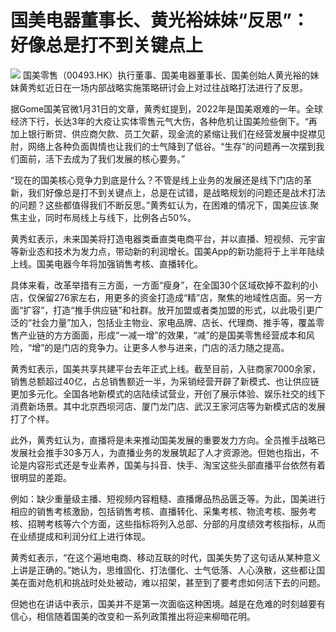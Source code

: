 # 国美电器董事长、黄光裕妹妹“反思”：好像总是打不到关键点上

![](https://inews.gtimg.com/newsapp_bt/0/15637850879/1000)
国美零售（00493.HK）执行董事、国美电器董事长、国美创始人黄光裕的妹妹黄秀虹近日在一场内部战略实施策略研讨会上对过往战略打法进行了反思。

据Gome国美官微1月31日的文章，黄秀虹提到，2022年是国美艰难的一年。全球经济下行，长达3年的大疫让实体零售元气大伤，各种危机让国美险些倒下。“再加上银行断贷、供应商欠款、员工欠薪，现金流的紧缩让我们在经营发展中捉襟见肘，网络上各种负面舆情也让我们的士气降到了低谷。“生存”的问题再一次摆到我们面前，活下去成为了我们发展的核心要务。”

“现在的国美核心竞争力到底是什么？不管是线上业务的发展还是线下门店的革新，我们好像总是打不到关键点上，总是在试错，是战略规划的问题还是战术打法的问题？这些都值得我们不断反思。”黄秀虹认为，在困难的情况下，国美应该.聚焦主业，同时布局线上与线下，比例各占50%。

黄秀虹表示，未来国美将打造电器类垂直类电商平台，并以直播、短视频、元宇宙等新业态和技术为发力点，带动新的利润增长。国美App的新功能将于上半年陆续上线。国美电器今年将加强销售考核、直播转化。

具体来看，改革举措有三方面，一方面“瘦身”，在全国30个区域砍掉不盈利的小店，仅保留276家左右，用更多的资金打造成“精”店，聚焦的地域性店面。另一方面“扩容”，打造“推手供应链”和社群。放开加盟或者类加盟的形式，以此吸引更广泛的“社会力量”加入，包括业主物业、家电品牌、店长、代理商、推手等，覆盖零售产业链的方方面面，形成“一减一增”的效果，“减”的是国美零售经营成本和风险，“增”的是门店的竞争力。让更多人参与进来，门店的活力随之提高。

黄秀虹表示，国美共享共建平台去年正式上线。截至目前，入驻商家7000余家，销售总额超过40亿，占总销售额近一半，为采销经营开辟了新模式、也让供应链更加多元化。全国各地新模式的店陆续试营业，开创了展示体验、娱乐社交的线下消费新场景。其中北京西坝河店、厦门龙门店、武汉王家河店等为新模式店的发展打了个样。

此外，黄秀虹认为，直播将是未来推动国美发展的重要发力方向。全员推手战略已发展社会推手30多万人，为直播业务的发展筑起了人才资源池。但她也指出，不论是内容形式还是专业素养，国美与抖音、快手、淘宝这些头部直播平台依然有着很明显的差距。

例如：缺少重量级主播、短视频内容粗糙、直播爆品热品匮乏等。为此，国美进行相应的销售考核激励，包括销售考核、直播转化、采集考核、物流考核、服务考核、招聘考核等六个方面，这些指标将列入总部、分部的月度绩效考核指标，从而在业绩提成和利润分红上进行体现。

黄秀虹表示，“在这个遍地电商、移动互联的时代，国美失势了这句话从某种意义上讲是正确的。”她认为，思维固化、打法僵化、士气低落、人心涣散，这些都让国美在面对危机和挑战时处处被动，难以招架，甚至到了要考虑如何活下去的问题。

但她也在讲话中表示，国美并不是第一次面临这种困境。越是在危难的时刻越要有信心，相信随着国美的改变和一系列政策推出将迎来柳暗花明。

